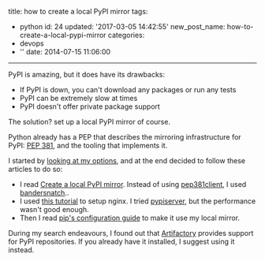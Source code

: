 title: how to create a local PyPI mirror
tags:
  - python
id: 24
updated: '2017-03-05 14:42:55'
new_post_name: how-to-create-a-local-pypi-mirror
categories:
  - devops
  - ''
date: 2014-07-15 11:06:00
---

PyPI is amazing, but it does have its drawbacks:

* If PyPI is down, you can't download any packages or run any tests
* PyPI can be extremely slow at times
* PyPI doesn't offer private package support

The solution? set up a local PyPI mirror of course.

Python already has a PEP that describes the mirroring infrastructure for PyPI: [PEP 381](https://www.python.org/dev/peps/pep-0381), and the tooling that implements it.

I started by [looking at my options](https://bitofcheese.blogspot.co.il/2013/05/local-pypi-options.html), and at the end decided to follow these articles to do so:

- I read [Create a local PyPI mirror](http://aboutsimon.com/2012/02/24/create-a-local-pypi-mirror/). Instead of using [pep381client](https://pypi.python.org/pypi/pep381client/), I used [bandersnatch](https://pypi.python.org/pypi/bandersnatch)..
- I used [this tutorial](http://nginx.org/en/docs/beginners_guide.html) to setup nginx. I tried [pypiserver](https://pypi.python.org/pypi/pypiserver), but the performance wasn't good enough.
- Then I read [pip's configuration guide](http://pip.readthedocs.org/en/latest/user_guide.html#configuration) to make it use my local mirror.

During my search endeavours, I found out that [Artifactory](https://www.jfrog.com/confluence/display/RTF/PyPI+Repositories) provides support for PyPI repositories. If you already have it installed, I suggest using it instead.